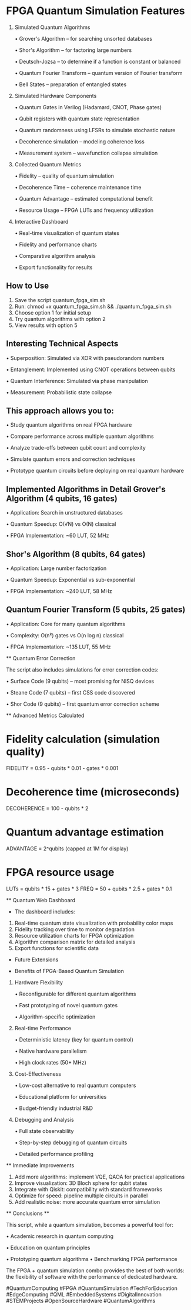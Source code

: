# FPGA Quantum Simulation Features

1. Simulated Quantum Algorithms 

   • Grover's Algorithm – for searching unsorted databases 

   • Shor's Algorithm – for factoring large numbers 

   • Deutsch-Jozsa – to determine if a function is constant or balanced 

   • Quantum Fourier Transform – quantum version of Fourier transform 

   • Bell States – preparation of entangled states


2. Simulated Hardware Components 

   • Quantum Gates in Verilog (Hadamard, CNOT, Phase gates)

   • Qubit registers with quantum state representation 

   • Quantum randomness using LFSRs to simulate stochastic nature 

   • Decoherence simulation – modeling coherence loss 

   • Measurement system – wavefunction collapse simulation


3. Collected Quantum Metrics 

   • Fidelity – quality of quantum simulation 

   • Decoherence Time – coherence maintenance time 

   • Quantum Advantage – estimated computational benefit 

   • Resource Usage – FPGA LUTs and frequency utilization


4. Interactive Dashboard 

   • Real-time visualization of quantum states 

   • Fidelity and performance charts 

   • Comparative algorithm analysis 

   • Export functionality for results



## How to Use

1.	Save the script quantum_fpga_sim.sh
2.	Run: chmod +x quantum_fpga_sim.sh && ./quantum_fpga_sim.sh
3.	Choose option 1 for initial setup
4.	Try quantum algorithms with option 2
5.	View results with option 5

## Interesting Technical Aspects 


   • Superposition: Simulated via XOR with pseudorandom numbers 

   • Entanglement: Implemented using CNOT operations between qubits

   • Quantum Interference: Simulated via phase manipulation 

   • Measurement: Probabilistic state collapse


## This approach allows you to: 


   • Study quantum algorithms on real FPGA hardware 

   • Compare performance across multiple quantum algorithms 

   • Analyze trade-offs between qubit count and complexity 

   • Simulate quantum errors and correction techniques 

   • Prototype quantum circuits before deploying on real quantum hardware


## Implemented Algorithms in Detail Grover's Algorithm (4 qubits, 16 gates) 


   • Application: Search in unstructured databases 

   • Quantum Speedup: O(√N) vs O(N) classical 

   • FPGA Implementation: ~60 LUT, 52 MHz


## Shor's Algorithm (8 qubits, 64 gates) 


   • Application: Large number factorization 

   • Quantum Speedup: Exponential vs sub-exponential 

   • FPGA Implementation: ~240 LUT, 58 MHz


## Quantum Fourier Transform (5 qubits, 25 gates) 


   • Application: Core for many quantum algorithms 

   • Complexity: O(n²) gates vs O(n log n) classical 

   • FPGA Implementation: ~135 LUT, 55 MHz


** Quantum Error Correction 

The script also includes simulations for error correction codes:

   • Surface Code (9 qubits) – most promising for NISQ devices 
   
   • Steane Code (7 qubits) – first CSS code discovered 
   
   • Shor Code (9 qubits) – first quantum error correction scheme
   

** Advanced Metrics Calculated

# Fidelity calculation (simulation quality)
FIDELITY = 0.95 - qubits * 0.01 - gates * 0.001
# Decoherence time (microseconds)  
DECOHERENCE = 100 - qubits * 2
# Quantum advantage estimation
ADVANTAGE = 2^qubits (capped at 1M for display)
# FPGA resource usage
LUTs = qubits * 15 + gates * 3
FREQ = 50 + qubits * 2.5 + gates * 0.1

** Quantum Web Dashboard 

* The dashboard includes:

1.	Real-time quantum state visualization with probability color maps
2.	Fidelity tracking over time to monitor degradation
3.	Resource utilization charts for FPGA optimization
4.	Algorithm comparison matrix for detailed analysis
5.	Export functions for scientific data

* Future Extensions 

* Benefits of FPGA-Based Quantum Simulation 

1. Hardware Flexibility 

   • Reconfigurable for different quantum algorithms

   • Fast prototyping of novel quantum gates
  
   • Algorithm-specific optimization
  
2. Real-time Performance 

   • Deterministic latency (key for quantum control)

   • Native hardware parallelism
  
   • High clock rates (50+ MHz)
  
3. Cost-Effectiveness 

   • Low-cost alternative to real quantum computers

   • Educational platform for universities
  
   • Budget-friendly industrial R&D

4. Debugging and Analysis 

   • Full state observability

   • Step-by-step debugging of quantum circuits

   • Detailed performance profiling

** Immediate Improvements

1.	Add more algorithms: implement VQE, QAOA for practical applications
2.	Improve visualization: 3D Bloch sphere for qubit states
3.	Integrate with Qiskit: compatibility with standard frameworks
4.	Optimize for speed: pipeline multiple circuits in parallel
5.	Add realistic noise: more accurate quantum error simulation

** Conclusions ** 

This script, while a quantum simulation, becomes a powerful tool for:

• Academic research in quantum computing 
 
• Education on quantum principles 

• Prototyping quantum algorithms • Benchmarking FPGA performance


The FPGA + quantum simulation combo provides the best of both worlds: the flexibility of software with the performance of dedicated hardware.

#QuantumComputing #FPGA #QuantumSimulation #TechForEducation #EdgeComputing #QML #EmbeddedSystems #DigitalInnovation #STEMProjects #OpenSourceHardware #QuantumAlgorithms

